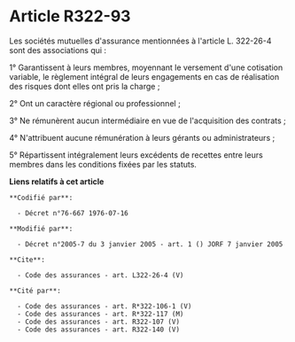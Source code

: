 # Article R322-93

Les sociétés mutuelles d'assurance mentionnées à l'article L. 322-26-4 sont des associations qui : 

1° Garantissent à leurs membres, moyennant le versement d'une cotisation variable, le règlement intégral de leurs engagements
en cas de réalisation des risques dont elles ont pris la charge ; 

2° Ont un caractère régional ou professionnel ; 

3° Ne rémunèrent aucun intermédiaire en vue de l'acquisition des contrats ; 

4° N'attribuent aucune rémunération à leurs gérants ou administrateurs ; 

5° Répartissent intégralement leurs excédents de recettes entre leurs membres dans les conditions fixées par les statuts.

**Liens relatifs à cet article**

	**Codifié par**:

	  - Décret n°76-667 1976-07-16

	**Modifié par**:

	  - Décret n°2005-7 du 3 janvier 2005 - art. 1 () JORF 7 janvier 2005

	**Cite**:

	  - Code des assurances - art. L322-26-4 (V)

	**Cité par**:

	  - Code des assurances - art. R*322-106-1 (V)
	  - Code des assurances - art. R*322-117 (M)
	  - Code des assurances - art. R322-107 (V)
	  - Code des assurances - art. R322-140 (V)
